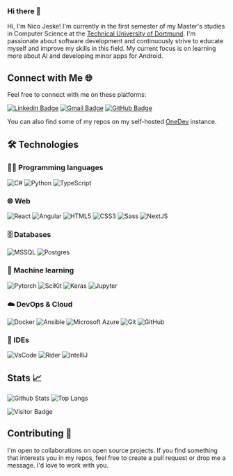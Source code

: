 ### Hi there 👋

Hi, I'm Nico Jeske! I'm currently in the first semester of my Master's studies in Computer Science at the [Technical University of Dortmund](https://www.tu-dortmund.de/). I'm passionate about software development and continuously strive to educate myself and improve my skills in this field. My current focus is on learning more about AI and developing minor apps for Android.

## Connect with Me 🌐

Feel free to connect with me on these platforms:

[![Linkedin Badge](https://img.shields.io/badge/-nicojeske-blue?style=flat-square&logo=Linkedin&logoColor=white&link=https://www.linkedin.com/in/nicojeske/)](https://www.linkedin.com/in/nicojeske/)
[![Gmail Badge](https://img.shields.io/badge/-nico.jeske@gmail.com-c14438?style=flat-square&logo=Gmail&logoColor=white&link=mailto:nico.jeske@gmail.com)](mailto:nico.jeske@gmail.com)
[![GitHub Badge](https://img.shields.io/badge/-nicojeske-181717?style=flat-square&logo=github&logoColor=white&link=https://github.com/nicojeske)](https://github.com/nicojeske)


You can also find some of my repos on my self-hosted [OneDev](https://git.nicojeske.de/) instance.

## 🛠️ Technologies

### 🧑‍💻 Programming languages

![C#](https://img.shields.io/badge/-.NET-512BD4?style=flat-square&logo=dotnet&logoColor=white)
![Python](https://img.shields.io/badge/-Python-3776AB?style=flat-square&logo=Python&logoColor=white)
![TypeScript](https://img.shields.io/badge/-TypeScript-007ACC?style=flat-square&logo=typescript&logoColor=white)

### 🌐 Web

![React](https://img.shields.io/badge/-React-45b8d8?style=flat-square&logo=react&logoColor=white)
![Angular](https://img.shields.io/badge/-Angular-DD0031?style=flat-square&logo=angular&logoColor=white)
![HTML5](https://img.shields.io/badge/-HTML5-E34F26?style=flat-square&logo=html5&logoColor=white)
![CSS3](https://img.shields.io/badge/-CSS3-1572B6?style=flat-square&logo=css3)
![Sass](https://img.shields.io/badge/-Sass-CC6699?style=flat-square&logo=sass&logoColor=white)
![NextJS](https://img.shields.io/badge/-Next.js-000000?style=flat-square&logo=nextdotjs&logoColor=white)

### 🗄️ Databases

![MSSQL](https://img.shields.io/badge/-MSSQL-CC2927?style=flat-square&logo=microsoftsqlserver&logoColor=white)
![Postgres](https://img.shields.io/badge/-PostgresSQL-4169E1?style=flat-square&logo=postgresql&logoColor=white)

### 🧠 Machine learning

![Pytorch](https://img.shields.io/badge/-PyTorch-EE4C2C?style=flat-square&logo=pytorch&logoColor=white)
![SciKit](https://img.shields.io/badge/-scikit%20learn-F7931E?style=flat-square&logo=scikitlearn&logoColor=white)
![Keras](https://img.shields.io/badge/-Keras-D00000?style=flat-square&logo=keras&logoColor=white)
![Jupyter](https://img.shields.io/badge/-Jupyter-F37626?style=flat-square&logo=jupyter&logoColor=white)

### ☁️ DevOps & Cloud

![Docker](https://img.shields.io/badge/-Docker-46a2f1?style=flat-square&logo=docker&logoColor=white)
![Ansible](https://img.shields.io/badge/-Ansible-EE0000?style=flat-square&logo=ansible&logoColor=white)
![Microsoft Azure](https://img.shields.io/badge/Microsoft%20Azure%20Developer%20Associate-232F7E?style=flat-square&logo=microsoft-azure)
![Git](https://img.shields.io/badge/-Git-F05032?style=flat-square&logo=git&logoColor=white)
![GitHub](https://img.shields.io/badge/-GitHub-181717?style=flat-square&logo=github)


### 🚀 IDEs

![VsCode](https://img.shields.io/badge/-VS%20Code-007ACC?style=flat-square&logo=visualstudiocode)
![Rider](https://img.shields.io/badge/-Rider-black?style=flat-square&logo=rider)
![IntelliJ](https://img.shields.io/badge/-IntelliJ-black?style=flat-square&logo=intellijidea)

## Stats 📈

![Github Stats](https://github-readme-stats-nicojeske.vercel.app/api?username=nicojeske&show_icons=true&theme=nord&include_all_commits=true&count_private=true)
![Top Langs](https://github-readme-stats-nicojeske.vercel.app/api/top-langs?username=nicojeske&show_icons=true&theme=nord&include_all_commits=true&count_private=true&layout=compact)

![Visitor Badge](https://visitor-badge.laobi.icu/badge?page_id=nicojeske.nicojeske)

## Contributing 🤝

I'm open to collaborations on open source projects. If you find something that interests you in my repos, feel free to create a pull request or drop me a message. I'd love to work with you.

